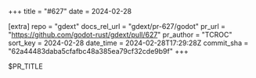 +++
title = "#627"
date = 2024-02-28

[extra]
repo = "gdext"
docs_rel_url = "gdext/pr-627/godot"
pr_url = "https://github.com/godot-rust/gdext/pull/627"
pr_author = "TCROC"
sort_key = 2024-02-28
date_time = 2024-02-28T17:29:28Z
commit_sha = "62a44483daba5cfafbc48a385ea79cf32cde9b9f"
+++

$PR_TITLE
